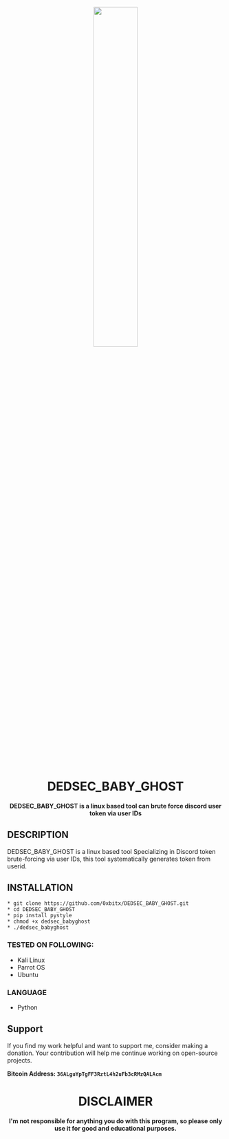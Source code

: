 
<p align="center">
<img src="https://cdn-icons-png.flaticon.com/512/8104/8104917.png" width="45%" height="45%">
</p>

<h1 align="center"> DEDSEC_BABY_GHOST </h1>
<h4 align="center"> DEDSEC_BABY_GHOST is a linux based tool can brute force discord user token via user IDs</h4>


## DESCRIPTION
DEDSEC_BABY_GHOST is a linux based tool Specializing in Discord token brute-forcing via user IDs, this tool systematically generates token from userid.

## INSTALLATION 
    * git clone https://github.com/0xbitx/DEDSEC_BABY_GHOST.git
    * cd DEDSEC_BABY_GHOST
    * pip install pystyle
    * chmod +x dedsec_babyghost
    * ./dedsec_babyghost

### TESTED ON FOLLOWING:
* Kali Linux
* Parrot OS
* Ubuntu

### LANGUAGE 
* Python

## Support

If you find my work helpful and want to support me, consider making a donation. Your contribution will help me continue working on open-source projects.

**Bitcoin Address: `36ALguYpTgFF3RztL4h2uFb3cRMzQALAcm`**

<h1 align="center"> DISCLAIMER </h1>

<h4 align="center">I'm not responsible for anything you do with this program, so please only use it for good and educational purposes. </h4>
